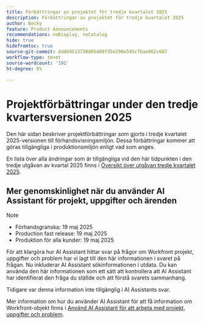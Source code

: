 ```yaml
---
title: Förbättringar av projektet för tredje kvartalet 2025
description: Förbättringar av projektet för tredje kvartalet 2025
author: Becky
feature: Product Announcements
recommendations: noDisplay, noCatalog
hide: true
hidefromtoc: true
source-git-commit: ddd69533738865d09f35e290e545cfbae062c687
workflow-type: tm+mt
source-wordcount: '191'
ht-degree: 0%

---
```


# Projektförbättringar under den tredje kvartersversionen 2025

Den här sidan beskriver projektförbättringar som gjorts i tredje kvartalet 2025-versionen till förhandsvisningsmiljön. Dessa förbättringar kommer att göras tillgängliga i produktionsmiljön enligt vad som anges.

En lista över alla ändringar som är tillgängliga vid den här tidpunkten i den tredje utgåvan av kvartal 2025 finns i [Översikt över utgåvan tredje kvartalet 2025](/help/quicksilver/product-announcements/product-releases/25-q3-release-activity/25-q3-release-overview.md).

## Mer genomskinlighet när du använder AI Assistant för projekt, uppgifter och ärenden

>[!NOTE]
>
>* Förhandsgranska: 19 maj 2025
>* Production fast release: 19 maj 2025
>* Produktion för alla kunder: 19 maj 2025

För att klargöra hur AI Assistant hittar svar på frågor om Workfront projekt, uppgifter och problem har vi lagt till den här informationen i svaret på frågan. Nu inkluderar AI Assistant sökinformationen i utdata. Du kan använda den här informationen som ett sätt att kontrollera att AI Assistant har identifierat den fråga du ställde och att förstå svarets sammanhang.

Tidigare var denna information inte tillgänglig i AI Assistants svar.

Mer information om hur du använder AI Assistant för att få information om Workfront-objekt finns i [Använd AI Assistant för att arbeta med projekt, uppgifter och problem](/help/quicksilver/workfront-basics/ai-assistant/work-with-pti-through-ai-assisant.md).

